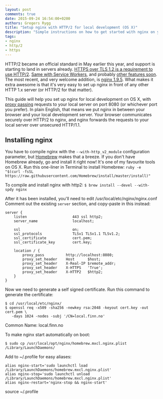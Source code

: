 ```yaml
---
layout: post
comments: true
date: 2015-09-24 16:54:00+0200
authors: Gregers Rygg
title: "Setup nginx with HTTP/2 for local development (OS X)"
description: "Simple instructions on how to get started with nginx on your local developement computer"
tags:
- nginx
- http/2
- https
---
```

HTTP/2 became an official standard in May earlier this year, and support is starting to land in servers already. [HTTPS over TLS 1.2 is a requirement to use HTTP/2](https://http2.github.io/http2-spec/#TLSUsage). [Same with Service Workers](http://www.w3.org/TR/service-workers/#security-considerations), and probably [other features soon](https://w3c.github.io/webappsec/specs/powerfulfeatures/).
The most recent, and very welcome addition, is [nginx 1.9.5](https://www.nginx.com/blog/nginx-1-9-5/). What makes it extra awesome is that it's very easy to set up nginx in front of any other HTTP 1.x server (or HTTP/2 for that matter).

This guide will help you set up nginx for local development on OS X, with [proxy passing](https://www.nginx.com/resources/admin-guide/reverse-proxy/) requests to your local server on port 8080 (or whichever port you prefer). In plain English, that means we put nginx in between your browser and your local development server. Your browser communicates securely over HTTP/2 to nginx, and nginx forwards the requests to your local server over unsecured HTTP/1.1.

## Installing nginx

You have to compile nginx with the `--with-http_v2_module` configuration parameter, but [Homebrew](http://brew.sh/) makes that a breeze. If you don't have Homebrew already, go and install it right now! It's one of my favourite tools on OS X. Run this one-liner in Terminal to install Homebrew: `ruby -e "$(curl -fsSL https://raw.githubusercontent.com/Homebrew/install/master/install)"`

To compile and install nginx with http2:
```$ brew install --devel --with-spdy nginx```

After it has been installed, you'll need to edit /usr/local/etc/nginx/nginx.conf
Comment out the existing `server` section, and copy-paste in this instead:

```
server {
    listen                     443 ssl http2;
    server_name                localhost;

    ssl                        on;
    ssl_protocols              TLSv1 TLSv1.1 TLSv1.2;
    ssl_certificate            cert.pem;
    ssl_certificate_key        cert.key;

    location / {
        proxy_pass          http://localhost:8080;
        proxy_set_header    Host      $host;
        proxy_set_header    X-Real-IP $remote_addr;
        proxy_set_header    X-HTTPS   'True';
        proxy_set_header    X-HTTP2   $http2;
    }
}
```

Now we need to generate a self signed certificate. Run this command to generate the certificate:

```
$ cd /usr/local/etc/nginx/
$ openssl req -x509 -sha256 -newkey rsa:2048 -keyout cert.key -out cert.pem \
   -days 1024 -nodes -subj '/CN=local.finn.no'
```
Common Name: local.finn.no

To make nginx start automatically on boot:

```$ sudo cp /usr/local/opt/nginx/homebrew.mxcl.nginx.plist /Library/LaunchDaemons/```

Add to ~/.profile for easy aliases:
```
alias nginx-start='sudo launchctl load /Library/LaunchDaemons/homebrew.mxcl.nginx.plist'
alias nginx-stop='sudo launchctl unload /Library/LaunchDaemons/homebrew.mxcl.nginx.plist'
alias nginx-restart='nginx-stop && nginx-start'
```

source ~/.profile
